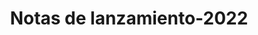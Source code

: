 ﻿---
title: Notas de lanzamiento-2022
type: docs
weight: 8
url: /es/net/release-notes-2022/
description: Las notas de lanzamiento de Aspose.3D publicadas en 2022.
---
